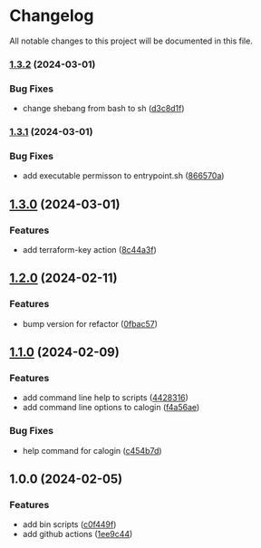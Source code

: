 # Changelog

All notable changes to this project will be documented in this file.

### [1.3.2](https://github.com/clalexander/aws-terraform-devops/compare/v1.3.1...v1.3.2) (2024-03-01)


### Bug Fixes

* change shebang from bash to sh ([d3c8d1f](https://github.com/clalexander/aws-terraform-devops/commit/d3c8d1f151e4ab0e5dd762c2262acea6455221a6))

### [1.3.1](https://github.com/clalexander/aws-terraform-devops/compare/v1.3.0...v1.3.1) (2024-03-01)


### Bug Fixes

* add executable permisson to entrypoint.sh ([866570a](https://github.com/clalexander/aws-terraform-devops/commit/866570a71fadad0e71666f51b295855e2204840d))

## [1.3.0](https://github.com/clalexander/aws-terraform-devops/compare/v1.2.0...v1.3.0) (2024-03-01)


### Features

* add terraform-key action ([8c44a3f](https://github.com/clalexander/aws-terraform-devops/commit/8c44a3f9002a0dfa5cc25460ec967fda37092463))

## [1.2.0](https://github.com/clalexander/aws-terraform-devops/compare/v1.1.0...v1.2.0) (2024-02-11)


### Features

* bump version for refactor ([0fbac57](https://github.com/clalexander/aws-terraform-devops/commit/0fbac576e56c8e62bed3718e989889b2f1037998))

## [1.1.0](https://github.com/clalexander/aws-terraform-devops/compare/v1.0.0...v1.1.0) (2024-02-09)


### Features

* add command line help to scripts ([4428316](https://github.com/clalexander/aws-terraform-devops/commit/44283167b844dcc64d70a8ce6562ab786b006a02))
* add command line options to calogin ([f4a56ae](https://github.com/clalexander/aws-terraform-devops/commit/f4a56aebe0ca6ed6be145c90312ed512f54b3135))


### Bug Fixes

* help command for calogin ([c454b7d](https://github.com/clalexander/aws-terraform-devops/commit/c454b7d23e95b04d0099dc6af54dcae28cc778af))

## 1.0.0 (2024-02-05)


### Features

* add bin scripts ([c0f449f](https://github.com/clalexander/aws-terraform-devops/commit/c0f449f78761f240b1769cf26e51699b0c397568))
* add github actions ([1ee9c44](https://github.com/clalexander/aws-terraform-devops/commit/1ee9c44c1bb1c48e9bbf9b85d3eb5c52283079fd))
